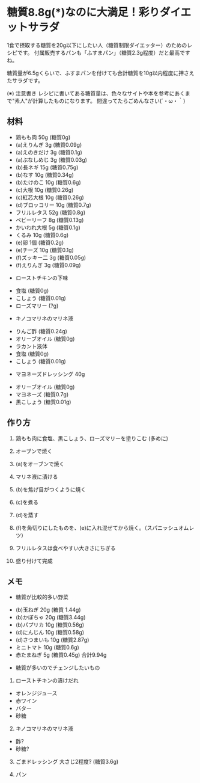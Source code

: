 # 糖質8.8g(*)なのに大満足！彩りダイエットサラダ

1食で摂取する糖質を20g以下にしたい人（糖質制限ダイエッター）のためのレシピです。
付属販売するパンも「ふすまパン」（糖質2.3g程度）だと最高ですね。

糖質量が6.5gくらいで、ふすまパンを付けても合計糖質を10g以内程度に押さえたサラダです。

(※) 注意書き
レシピに書いてある糖質量は、色々なサイトや本を参考にあくまで"素人"が計算したものになります。
間違ってたらごめんなさい(´・ω・｀)

## 材料
* 鶏もも肉 50g (糖質0g)
* (a)えりんぎ 3g (糖質0.09g)
* (a)えのきだけ 3g (糖質0.1g)
* (a)ぶなしめじ 3g (糖質0.03g)
* (b)長ネギ 15g (糖質0.75g)
* (b)なす 10g (糖質0.34g)
* (b)たけのこ 10g (糖質0.6g)
* (c)大根 10g (糖質0.26g)
* (c)紅芯大根 10g (糖質0.26g)
* (d)ブロッコリー 10g (糖質0.7g)
* フリルレタス 52g (糖質0.8g)
* ベビーリーフ 8g (糖質0.13g)
* かいわれ大根 5g (糖質0.1g)
* くるみ 10g (糖質0.6g)
* (e)卵 1個 (糖質0.2g)
* (e)チーズ 10g (糖質0.1g)
* (f)ズッキー二 3g (糖質0.05g)
* (f)えりんぎ 3g (糖質0.09g)

- ローストチキンの下味
* 食塩 (糖質0g)
* こしょう (糖質0.01g)
* ローズマリー (?g)

- キノコマリネのマリネ液
* りんご酢 (糖質0.24g)
* オリーブオイル (糖質0g)
* ラカント液体
* 食塩 (糖質0g)
* こしょう (糖質0.01g)

- マヨネーズドレッシング 40g
* オリーブオイル (糖質0g)
* マヨネーズ (糖質0.7g)
* 黒こしょう (糖質0.01g)

## 作り方

1. 鶏もも肉に食塩、黒こしょう、ローズマリーを塗りこむ (多めに)

2. オーブンで焼く

3. (a)をオーブンで焼く

4. マリネ液に漬ける

5. (b)を焦げ目がつくように焼く

6. (c)を煮る

7. (d)を蒸す

8. (f)を角切りにしたものを、(e)に入れ混ぜてから焼く。（スパニッシュオムレツ）

9. フリルレタスは食べやすい大きさにちぎる

10. 盛り付けて完成



## メモ
- 糖質が比較的多い野菜
* (b)玉ねぎ 20g (糖質 1.44g)
* (b)かぼちゃ 20g (糖質3.44g)
* (b)パプリカ 10g (糖質0.56g)
* (d)にんじん 10g (糖質0.58g)
* (d)さつまいも 10g (糖質2.87g)
* ミニトマト 10g (糖質0.6g)
* 赤たまねぎ 5g (糖質0.45g)
合計9.94g

- 糖質が多いのでチェンジしたいもの
1. ローストチキンの漬けだれ
* オレンジジュース
* 赤ワイン
* バター
* 砂糖

2. キノコマリネのマリネ液
* 酢?
* 砂糖?

3. ごまドレッシング 大さじ2程度? (糖質3.6g)

4. パン